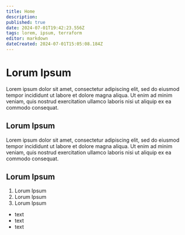 ```yaml
---
title: Home
description: 
published: true
date: 2024-07-01T19:42:23.556Z
tags: lorem, ipsum, terraform
editor: markdown
dateCreated: 2024-07-01T15:05:08.184Z
---
```


# Lorum Ipsum	
Lorem ipsum dolor sit amet, consectetur adipiscing elit, sed do eiusmod tempor incididunt ut labore et dolore magna aliqua. Ut enim ad minim veniam, quis nostrud exercitation ullamco laboris nisi ut aliquip ex ea commodo consequat. 

## Lorum Ipsum 

Lorem ipsum dolor sit amet, consectetur adipiscing elit, sed do eiusmod tempor incididunt ut labore et dolore magna aliqua. Ut enim ad minim veniam, quis nostrud exercitation ullamco laboris nisi ut aliquip ex ea commodo consequat. 

## Lorum Ipsum 

1. Lorum Ipsum
2. Lorum Ipsum
3. Lorum Ipsum

- text
- text
- text